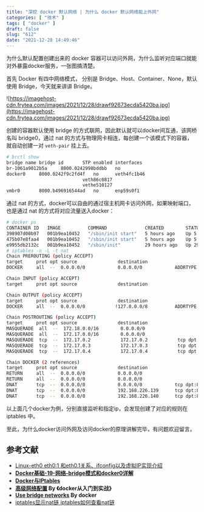 ```yaml
---
title: "深挖 docker 默认网络 | 为什么 docker 默认网络能上外网"
categories: [ "技术" ]
tags: [ "docker" ]
draft: false
slug: "612"
date: "2021-12-28 14:49:46"
---
```


为什么默认配置创建出来的 docker 容器可以访问外网，为什么监听对应端口就能对外暴露docker服务，一张图搞清楚。

首先 Docker 有四中网络模式， 分别是 Bridge、Host、Container、None，默认使用 Bridge，今天就来讲讲 Bridge。

![https://imagehost-cdn.frytea.com/images/2021/12/28/drawf92673ecda5420ba.jpg](https://imagehost-cdn.frytea.com/images/2021/12/28/drawf92673ecda5420ba.jpg)

创建的容器默认使用 bridge 的方式联网，因此默认就可以docker间互通，该网桥名叫 bridge0，通过 nat 的方式与物理网卡相连，每创建一个该模式下的容器，就自动创建一对 `veth-pair` 挂上去。

```bash
# brctl show 
bridge name	bridge id		STP enabled	interfaces
br-1061a9012b5a		8000.0242998bddbb	no		
docker0		8000.0242f9c2fd4f	no		veth4fc1b46
							veth86c0817
							vethe510127
vmbr0		8000.b496916544ad	no		enp59s0f1
```

通过 nat 的方式，docker可以自由的通过宿主机网卡访问外网，如果映射端口，也是通过 nat 的方式将对应流量送入docker：

```bash
# docker ps
CONTAINER ID   IMAGE          COMMAND              CREATED        STATUS        PORTS                                       NAMES
398907d00b97   001b9ea10452   "/sbin/init start"   5 hours ago    Up 5 hours    192.168.226.140:8206->8006/tcp              hci-nos3
475b07e8faa4   001b9ea10452   "/sbin/init start"   5 hours ago    Up 5 hours    192.168.226.139:8206->8006/tcp              hci-nos2
e9955db2132c   001b9ea10452   "/sbin/init"         29 hours ago   Up 29 hours   0.0.0.0:8106->8006/tcp, :::8106->8006/tcp   hci-nos
# iptables -n -L -t nat
Chain PREROUTING (policy ACCEPT)
target     prot opt source               destination         
DOCKER     all  --  0.0.0.0/0            0.0.0.0/0            ADDRTYPE match dst-type LOCAL

Chain INPUT (policy ACCEPT)
target     prot opt source               destination         

Chain OUTPUT (policy ACCEPT)
target     prot opt source               destination         
DOCKER     all  --  0.0.0.0/0           !127.0.0.0/8          ADDRTYPE match dst-type LOCAL

Chain POSTROUTING (policy ACCEPT)
target     prot opt source               destination         
MASQUERADE  all  --  172.18.0.0/16        0.0.0.0/0           
MASQUERADE  all  --  172.17.0.0/16        0.0.0.0/0           
MASQUERADE  tcp  --  172.17.0.2           172.17.0.2           tcp dpt:8006
MASQUERADE  tcp  --  172.17.0.3           172.17.0.3           tcp dpt:8006
MASQUERADE  tcp  --  172.17.0.4           172.17.0.4           tcp dpt:8006

Chain DOCKER (2 references)
target     prot opt source               destination         
RETURN     all  --  0.0.0.0/0            0.0.0.0/0           
RETURN     all  --  0.0.0.0/0            0.0.0.0/0           
DNAT       tcp  --  0.0.0.0/0            0.0.0.0/0            tcp dpt:8106 to:172.17.0.2:8006
DNAT       tcp  --  0.0.0.0/0            192.168.226.139      tcp dpt:8206 to:172.17.0.3:8006
DNAT       tcp  --  0.0.0.0/0            192.168.226.140      tcp dpt:8206 to:172.17.0.4:8006
```

以上面几个docker为例，分别直接监听和指定ip，会发现创建了对应的规则在 iptables 中。

至此，为什么docker访问外网及访问docker的原理讲解完毕，有问题欢迎留言。

## 参考文献

- [Linux-eth0 eth0:1 和eth0.1关系、ifconfig以及虚拟IP实现介绍](https://www.cnblogs.com/JohnABC/p/5951340.html)
- **[Docker基础-19-网络-bridge模式和docker0详解](https://blog.csdn.net/u011541946/article/details/87826222)**
- **[Docker与IPtables](https://www.jianshu.com/p/69d3ab177655)**
- **[高级网络配置](https://yeasy.gitbook.io/docker_practice/advanced_network) By 《docker从入门到实战》**
- **[Use bridge networks](https://docs.docker.com/network/bridge/) By docker**
- [iptables显示nat链 iptables如何查看nat链](https://www.renyiwei.com/archives/466.html)